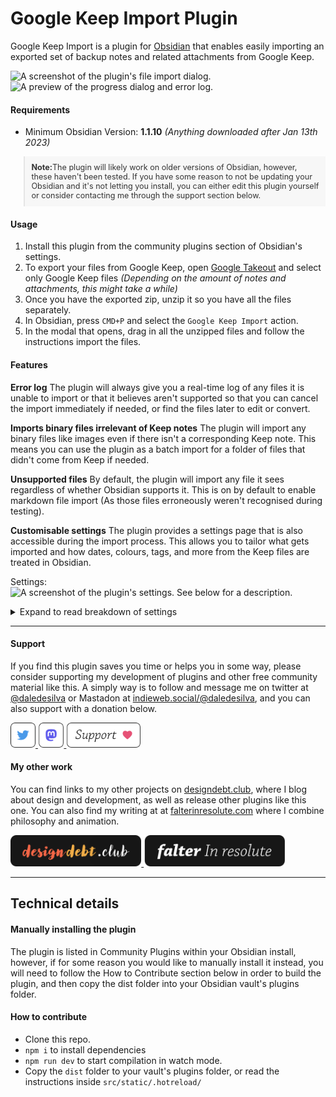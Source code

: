 # Google Keep Import Plugin

Google Keep Import is a plugin for [Obsidian](https://obsidian.md) that enables easily importing an exported set of backup notes and related attachments from Google Keep.

<image src="docs/media/start-import-modal.png" height="300px" alt="A screenshot of the plugin's file import dialog."/>
<image src="docs/media/progress-preview.gif" height="300px" alt="A preview of the progress dialog and error log."/>

#### Requirements
- Minimum Obsidian Version: **1.1.10** *(Anything downloaded after Jan 13th 2023)*

<blockquote style="background-color: #f7f7f7; color: #333; padding: 10px; font-size:0.9em">
  <strong>Note:</strong>The plugin will likely work on older versions of Obsidian, however, these haven't been tested. If you have some reason to not be updating your Obsidian and it's not letting you install, you can either edit this plugin yourself or consider contacting me through the support section below.
</blockquote>

#### Usage
1. Install this plugin from the community plugins section of Obsidian's settings.
1. To export your files from Google Keep, open [Google Takeout](https://takeout.google.com/) and select only Google Keep files *(Depending on the amount of notes and attachments, this might take a while)*
2. Once you have the exported zip, unzip it so you have all the files separately.
3. In Obsidian, press `CMD+P` and select the `Google Keep Import` action.
3. In the modal that opens, drag in all the unzipped files and follow the instructions import the files.

#### Features

**Error log**
The plugin will always give you a real-time log of any files it is unable to import or that it believes aren't supported so that you can cancel the import immediately if needed, or find the files later to edit or convert.

**Imports binary files irrelevant of Keep notes**
The plugin will import any binary files like images even if there isn't a corresponding Keep note. This means you can use the plugin as a batch import for a folder of files that didn't come from Keep if needed.

**Unsupported files**
By default, the plugin will import any file it sees regardless of whether Obsidian supports it. This is on by default to enable markdown file import (As those files erroneously weren't recognised during testing).

**Customisable settings**
The plugin provides a settings page that is also accessible during the import process. This allows you to tailor what gets imported and how dates, colours, tags, and more from the Keep files are treated in Obsidian.

Settings:<br/>
<image src="docs/media/settings.png" width="500px" alt="A screenshot of the plugin's settings. See below for a description."/>

<details>
  <summary>Expand to read breakdown of settings</summary>
  
  ##### Basics
  - **Note import folder**: Defines the Obsidian folder where notes will be imported.
  - **Attachment import folder**: Defines the Obsidian folder where note attachments will be imported.
  - **Unsupported attachment import folder**: Defines the Obsidian folder where note attachments that aren't supported by Obsidian will be imported.
  - **Note creation date**: Defines which date should be used as the 'created on' date for each new Obsidian note; The date of Obsidian import, or the original Google Keep creation date.
  ##### Inclusions
  Whether to import specific types of notes or ignore them.
  - **Import archived notes**: 
  - **Import trashed notes**: 
  - **Import unsupported files**: 
  ##### Tags
  Whether to apply tags to notes in Obsidian to represent these attributes of the original Google Keep notes.
  - **Add colour tags**
  - **Add pinned tags**
  - **Add attachment tags**
  - **Add archived tags**
  - **Add trashed tags**

</details>

---

#### Support
If you find this plugin saves you time or helps you in some way, please consider supporting my development of plugins and other free community material like this. A simply way is to follow and message me on twitter at [@daledesilva](https://twitter.com/daledesilva) or Mastadon at [indieweb.social/@daledesilva](https://indieweb.social/@daledesilva), and you can also support with a donation below.

<p>
  <a href="https://twitter.com/daledesilva" target="_blank_">
    <img src="docs/media/twitter-btn.svg" height="40px" alt="Dale de Silva on Twitter">
  </a>
  <a href="https://indieweb.social/@daledesilva" target="_blank">
    <img src="docs/media/mastodon-btn.svg" height="40px" alt="Dale de Silva on Mastodon">
  </a>
  <a href="https://ko-fi.com/N4N3JLUCW" target="_blank">
    <img src="docs/media/support-btn.svg" height="40px" alt="Support me on Ko-fi">
  </a>
</p>

#### My other work
You can find links to my other projects on [designdebt.club](https://designdebt.club), where I blog about design and development, as well as release other plugins like this one. You can also find my writing at at [falterinresolute.com](https://falterinresolute.com) where I combine philosophy and animation.

<p>
  <a href="https://designdebt.club" target="_blank">
    <img src="docs/media/design-debt-club-btn.svg" height="50px" alt="Design Debt Club">
  </a>
  <a href="https://falterinresolute.com" target="_blank">
    <img src="docs/media/falter-in-resolute-btn.svg" height="50px" alt="Falter In Resolute Blog">
  </a>
</p>

---

## Technical details

<!-- #### Code tour
While some people have the technical skills to read through a plugins code, not everyone does. I've therefore created a video tour in which I describe how the plugin is constructed fro anyone who is curious or would like to adapt the plugin.

>Insert code tour video -->

#### Manually installing the plugin
The plugin is listed in Community Plugins within your Obsidian install, however, if for some reason you would like to manually install it instead, you will need to follow the How to Contribute section below in order to build the plugin, and then copy the dist folder into your Obsidian vault's plugins folder.

#### How to contribute
- Clone this repo.
- `npm i` to install dependencies
- `npm run dev` to start compilation in watch mode.
- Copy the `dist` folder to your vault's plugins folder, or read the instructions inside `src/static/.hotreload/`